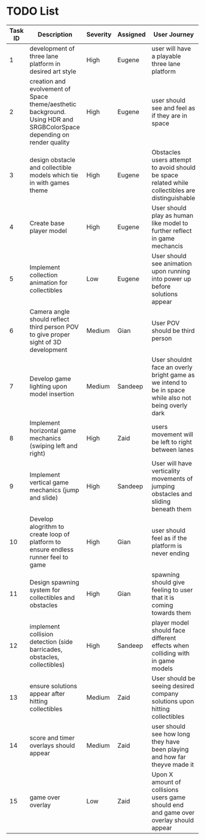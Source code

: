 # TODO List
| Task ID | Description | Severity | Assigned | User Journey |
| ------- | ----------- | -------- | -------- | ------------ |
| 1       | development of three lane platform in desired art style | High | Eugene | user will have a playable three lane platform |
| 2       | creation and evolvement of Space theme/aesthetic background. Using HDR and SRGBColorSpace depending on render quality | High | Eugene | user should see and feel as if they are in space |
| 3       | design obstacle and collectible models which tie in with games theme | High | Eugene | Obstacles users attempt to avoid should be space related while collectibles are distinguishable |
| 4       | Create base player model | High | Eugene | User should play as human like model to further reflect in game mechancis |
| 5       | Implement collection animation for collectibles | Low | Eugene | User should see animation upon running into power up before solutions appear |
| 6       | Camera angle should reflect third person POV to give proper sight of 3D development | Medium | Gian | User POV should be third person |
| 7       | Develop game lighting upon model insertion | Medium | Sandeep | User shouldnt face an overly bright game as we intend to be in space while also not being overly dark |
| 8       | Implement horizontal game mechanics (swiping left and right) | High | Zaid | users movement will be left to right between lanes |
| 9       | Implement vertical game mechanics (jump and slide) | High | Sandeep | User will have verticality movements of jumping obstacles and sliding beneath them | 
| 10      | Develop alogrithm to create loop of platform to ensure endless runner feel to game | High | Gian | user should feel as if the platform is never ending |
| 11      | Design spawning system for collectibles and obstacles | High | Gian | spawning should give feeling to user that it is coming towards them | 
| 12      | implement collision detection (side barricades, obstacles, collectibles) | High | Sandeep | player model should face different effects when colliding with in game models | 
| 13      | ensure solutions appear after hitting collectibles | Medium | Zaid | User should be seeing desired company solutions upon hitting collectibles | 
| 14      | score and timer overlays should appear | Medium | Zaid | user should see how long they have been playing and how far theyve made it | 
| 15      | game over overlay | Low | Zaid | Upon X amount of collisions users game should end and game over overlay should appear | 

